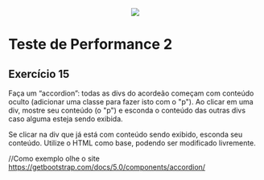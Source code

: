 <p align="center">
    <img src="https://www.infnet.edu.br/infnet/wp-content/themes/infnet.homepage//assets/img/LogoInfnetRodape.png"/>
</p>

# Teste de Performance 2

## Exercício 15

Faça um “accordion”: todas as divs do acordeão começam com conteúdo oculto (adicionar uma classe para fazer isto com o "p"). Ao clicar em uma div, mostre seu conteúdo (o "p") e esconda o conteúdo das outras divs caso alguma esteja sendo exibida. 

Se clicar na div que já está com conteúdo sendo exibido, esconda seu conteúdo. Utilize o HTML como base, podendo ser modificado livremente.

//Como exemplo olhe o site https://getbootstrap.com/docs/5.0/components/accordion/